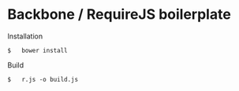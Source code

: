 Backbone / RequireJS boilerplate
================================


Installation

```
$   bower install

```


Build

```
$   r.js -o build.js

```
